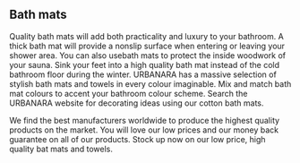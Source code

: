 ## Bath mats

Quality bath mats will add both practicality and luxury to your bathroom. A thick bath mat will provide a nonslip surface when entering or leaving your shower area. You can also usebath mats to protect the inside woodwork of your sauna. Sink your feet into a high quality bath mat instead of the cold bathroom floor during the winter. URBANARA has a massive selection of stylish bath mats and towels in every colour imaginable. Mix and match bath mat colours to accent your bathroom colour scheme. Search the URBANARA website for decorating ideas using our cotton bath mats.

We find the best manufacturers worldwide to produce the highest quality products on the market. You will love our low prices and our money back guarantee on all of our products. Stock up now on our low price, high quality bat mats and towels.
